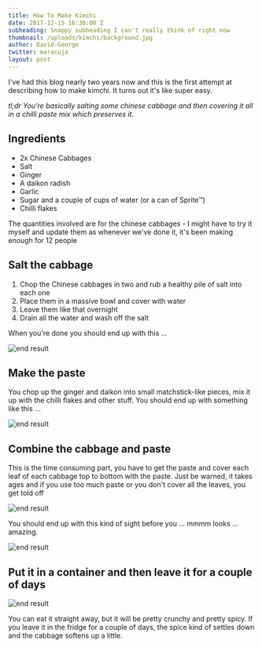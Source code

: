 ```yaml
---
title: How To Make Kimchi
date: 2017-12-15 16:30:00 Z
subheading: Snappy subheading I can't really think of right now
thumbnail: /uploads/kimchi/background.jpg
author: David-George
twitter: maracuja
layout: post
---
```


I've had this blog nearly two years now and this is the first attempt at describing how to make kimchi. It turns out it's like super easy.

_tl;dr You're basically salting some chinese cabbage and then covering it all in a chilli paste mix which preserves it._

## Ingredients

- 2x Chinese Cabbages
- Salt
- Ginger
- A daikon radish
- Garlic
- Sugar and a couple of cups of water (or a can of Sprite™)
- Chilli flakes

The quantities involved are for the chinese cabbages - I might have to try it myself and update them as whenever we've done it, it's been making enough for 12 people

## Salt the cabbage

1. Chop the Chinese cabbages in two and rub a healthy pile of salt into each one
2. Place them in a massive bowl and cover with water
3. Leave them like that overnight
4. Drain all the water and wash off the salt

When you're done you should end up with this ...

![end result](/uploads/kimchi/2.cabbage.jpg)

## Make the paste

You chop up the ginger and daikon into small matchstick-like pieces, mix it up with the chilli flakes and other stuff. You should end up with something like this ...

![end result](/uploads/kimchi/1.sauce.jpg)

## Combine the cabbage and paste

This is the time consuming part, you have to get the paste and cover each leaf of each cabbage top to bottom with the paste. Just be warned, it takes ages and if you use too much paste or you don't cover all the leaves, you get told off

![end result](/uploads/kimchi/3.making.jpg)

You should end up with this kind of sight before you ... mmmm looks ... amazing.

![end result](/uploads/kimchi/4.done.jpg)

## Put it in a container and then leave it for a couple of days

![end result](/uploads/kimchi/5.end-result.jpg)

You can eat it straight away, but it will be pretty crunchy and pretty spicy. If you leave it in the fridge for a couple of days, the spice kind of settles down and the cabbage softens up a little.
